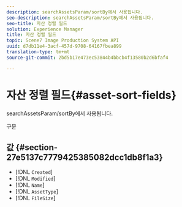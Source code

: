 ```yaml
---
description: searchAssetsParam/sortBy에서 사용됩니다.
seo-description: searchAssetsParam/sortBy에서 사용됩니다.
seo-title: 자산 정렬 필드
solution: Experience Manager
title: 자산 정렬 필드
topic: Scene7 Image Production System API
uuid: d7db11e4-3acf-457d-9708-64167fbea899
translation-type: tm+mt
source-git-commit: 2bd5b17e473ec53844b4bbcb4f13580b2d6bfaf4

---
```



# 자산 정렬 필드{#asset-sort-fields}

searchAssetsParam/sortBy에서 사용됩니다.

구문

## 값 {#section-27e5137c7779425385082dcc1db8f1a3}

* [!DNL `Created`]
* [!DNL `Modified`]
* [!DNL `Name`]
* [!DNL `AssetType`]
* [!DNL `FileSize`]

